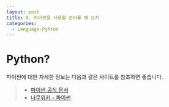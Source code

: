 ```yaml
---
layout: post
title: 0. 파이썬을 사용할 준비를 해 보자
categories:
  - Language-Pyhton
---
```


# Python?

파이썬에 대한 자세한 정보는 다음과 같은 사이트를 참조하면 좋습니다.

> - [파이썬 공식 문서](https://docs.python.org/ko/3.7/)
> - [나무위키 - 파이썬](https://namu.wiki/w/Python)
